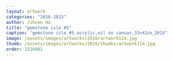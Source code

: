 ```yaml
---
layout: artwork
categories: "2016-2015"
author: Jihoon Ha
title: "gemstone isle #5"
caption: "gemstone isle #5_acrylic,oil on canvas_33×41㎝_2016"
image: /assets/images/artworks/2016/artwork114.jpg
thumb: /assets/images/artworks/2016/thumbs/artwork114.jpg
order: 1516001
---
```

